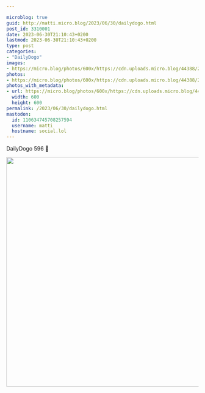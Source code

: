 ```yaml
---

microblog: true
guid: http://matti.micro.blog/2023/06/30/dailydogo.html
post_id: 3310001
date: 2023-06-30T21:10:43+0200
lastmod: 2023-06-30T21:10:43+0200
type: post
categories:
- "DailyDogo"
images:
- https://micro.blog/photos/600x/https://cdn.uploads.micro.blog/44388/2023/7f95d508eb3846c18aa13d9ba3c325ac.jpg
photos:
- https://micro.blog/photos/600x/https://cdn.uploads.micro.blog/44388/2023/7f95d508eb3846c18aa13d9ba3c325ac.jpg
photos_with_metadata:
- url: https://micro.blog/photos/600x/https://cdn.uploads.micro.blog/44388/2023/7f95d508eb3846c18aa13d9ba3c325ac.jpg
  width: 600
  height: 600
permalink: /2023/06/30/dailydogo.html
mastodon:
  id: 110634745708257594
  username: matti
  hostname: social.lol
---
```

DailyDogo 596 🐶

<img src="https://micro.blog/photos/600x/https://blog.martin-haehnel.de/uploads/2023/7f95d508eb3846c18aa13d9ba3c325ac.jpg" width="600" height="600" alt="" />
